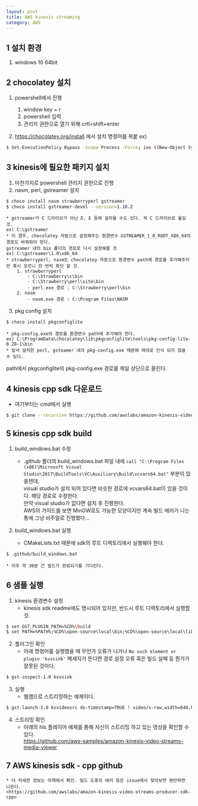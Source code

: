 ```yaml
---
layout: post
title: AWS kinesis streaming
category: AWS
---
```

## 1 설치 환경

1. windows 10 64bit


## 2 chocolatey 설치

1. powershell에서 진행  
	1. window key + r  
	2. powershell 입력  
	3. 관리자 권한으로 열기 위해 crtl+shift+enter

2. https://chocolatey.org/install 에서 설치 명령어를 복붙
ex) 
```bash
$ Set-ExecutionPolicy Bypass -Scope Process -Force; iex ((New-Object System.Net.WebClient).DownloadString('https://chocolatey.org/install.ps1'))
```


## 3 kinesis에 필요한 패키지 설치

1. 마찬가지로 powershell 관리지 권한으로 진행  
2. nasm, perl, gstreamer 설치  
```bash
$ choco install nasm strawberryperl gstreamer
$ choco install gstreamer-devel --version=1.16.2
```
	* gstreamer가 C 드라이브가 아닌 D, E 등에 설치될 수도 있다. 꼭 C 드라이브로 옮길 것.  
	ex) C:\gstreamer
	* 이 경우, chocolatey 자동으로 설정해주는 환경변수 GSTREAMER_1_0_ROOT_X86_64의 경로도 바꿔줘야 한다.  
	gstreamer 내의 bin 폴더의 경로로 다시 설정해줄 것  
	ex) C:\gstreamer\1.0\x86_64
	* strawberryperl, nasm도 chocolatey 자동으로 환경변수 path에 경로를 추가해주지만 혹시 모르니 한 번씩 확인 할 것.
		1. strawberryperl
			- C:\Strawberry\c\bin
			- C:\Strawberry\perl\site\bin
			- perl.exe 경로 : C:\Strawberry\perl\bin
		2. nasm
			- nasm.exe 경로 : C:\Program Files\NASM

3. pkg config 설치
```bash
$ choco install pkgconfiglite
```
	* pkg-config.exe의 경로를 환경변수 path에 추가해야 한다.  
	ex) C:\ProgramData\chocolatey\lib\pkgconfiglite\tools\pkg-config-lite-0.28-1\bin
	* 앞서 설치한 perl, gsteamer 내의 pkg-config.exe 때문에 제대로 인식 되지 않을 수 있다.  
path에서 pkgconfiglite의 pkg-config.exe 경로를 제일 상단으로 올린다.


## 4 kinesis cpp sdk 다운로드

* 여기부터는 cmd에서 실행
```bash
$ git clone --recursive https://github.com/awslabs/amazon-kinesis-video-streams-producer-sdk-cpp.git
```


## 5 kinesis cpp sdk build

1. build_windows.bat 수정
	* .github 폴더의 build_windows.bat 파일 내에 `call "C:\Program Files (x86)\Microsoft Visual Studio\2017\BuildTools\VC\Auxiliary\Build\vcvars64.bat"` 부분이 있을텐데,  
visual studio가 설치 되어 있다면 비슷한 경로에 vcvars64.bat이 있을 것이다. 해당 경로로 수정한다.  
만약 visual studio가 없다면 설치 후 진행한다.  
AWS의 가이드를 보면 MinGW로도 가능한 모양이지만 계속 빌드 에러가 나는 통에 그냥 비주얼로 진행했다... 

2. build_windows.bat 실행
	* CMakeLists.txt 때문에 sdk의 루트 디렉토리에서 실행해야 한다.
```bash
$ .github/build_windows.bat
```
	* 이후 약 30분 간 빌드가 완료되기를 기다린다.


## 6 샘플 실행

1. kinesis 환경변수 설정
	* kinesis sdk readme에도 명시되어 있지만, 반드시 루트 디렉토리에서 실행할 것.
```bash
$ set GST_PLUGIN_PATH=%CD%\build
$ set PATH=%PATH%;%CD%\open-source\local\bin;%CD%\open-source\local\lib
```

2. 플러그인 확인
	* 아래 명령어를 실행했을 때 무언가 오류가 나거나 `No such element or plugin 'kvssink'` 메세지가 뜬다면 경로 설정 오류 혹은 빌드 실패 등 뭔가가 잘못된 것이다.
```bash
$ gst-inspect-1.0 kvssink
```

3. 실행
	* 웹캠으로 스트리밍하는 예제이다.
```bash
$ gst-launch-1.0 ksvideosrc do-timestamp=TRUE ! video/x-raw,width=640,height=480,framerate=30/1 ! videoconvert ! x264enc bframes=0 key-int-max=45 bitrate=512 ! video/x-h264,profile=baseline,stream-format=avc,alignment=au,width=640,height=480,framerate=30/1 ! kvssink stream-name="your-stream-name" access-key=your_accesskey_id secret-key=your_secret_access_key
```

4. 스트리밍 확인
	* 아래의 hls 플레이어 예제를 통해 자신이 스트리밍 하고 있는 영상을 확인할 수 있다.  
	<https://github.com/aws-samples/amazon-kinesis-video-streams-media-viewer>


## 7 AWS kinesis sdk - cpp github

	* 더 자세한 정보는 아래에서 확인. 빌드 도중의 에러 등은 issue에서 찾아보면 왠만하면 나온다.
	<https://github.com/awslabs/amazon-kinesis-video-streams-producer-sdk-cpp>